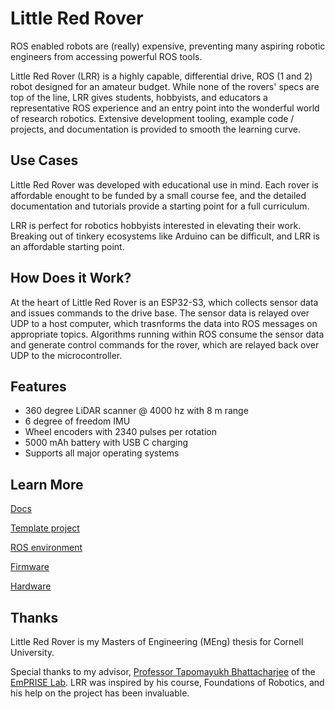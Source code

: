 # Little Red Rover

ROS enabled robots are (really) expensive, preventing many aspiring robotic engineers from accessing powerful ROS tools.

Little Red Rover (LRR) is a highly capable, differential drive, ROS (1 and 2) robot designed for an amateur budget.
While none of the rovers' specs are top of the line, LRR gives students, hobbyists, and educators a representative ROS experience and an entry point into the wonderful world of research robotics.
Extensive development tooling, example code / projects, and documentation is provided to smooth the learning curve.

## Use Cases

Little Red Rover was developed with educational use in mind. Each rover is affordable enought to be funded by a small course fee, and the detailed documentation and tutorials provide a starting point for a full curriculum.

LRR is perfect for robotics hobbyists interested in elevating their work. Breaking out of tinkery ecosystems like Arduino can be difficult, and LRR is an affordable starting point.

## How Does it Work?

At the heart of Little Red Rover is an ESP32-S3, which collects sensor data and issues commands to the drive base.
The sensor data is relayed over UDP to a host computer, which trasnforms the data into ROS messages on appropriate topics.
Algorithms running within ROS consume the sensor data and generate control commands for the rover, which are relayed back over UDP to the microcontroller.

## Features

* 360 degree LiDAR scanner @ 4000 hz with 8 m range
* 6 degree of freedom IMU
* Wheel encoders with 2340 pulses per rotation
* 5000 mAh battery with USB C charging
* Supports all major operating systems


## Learn More

[Docs](https://github.com/little-red-rover/lrr-docs)

[Template project](https://github.com/little-red-rover/lrr-template-project)

[ROS environment](https://github.com/little-red-rover/lrr-ros)

[Firmware](https://github.com/little-red-rover/lrr-firmware)

[Hardware](https://github.com/little-red-rover/lrr-hardware)

## Thanks

Little Red Rover is my Masters of Engineering (MEng) thesis for Cornell University.

Special thanks to my advisor, [Professor Tapomayukh Bhattacharjee](https://robotics.cornell.edu/faculty/tapomayukh-bhattacharjee-bio/) of the [EmPRISE Lab](https://emprise.cs.cornell.edu/). LRR was inspired by his course, Foundations of Robotics, and his help on the project has been invaluable.
